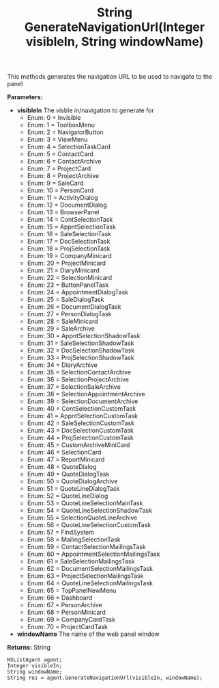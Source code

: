 ﻿---
uid: crmscript_ref_NSListAgent_GenerateNavigationUrl
title: String GenerateNavigationUrl(Integer visibleIn, String windowName)
intellisense: NSListAgent.GenerateNavigationUrl
keywords: NSListAgent, GenerateNavigationUrl
so.topic: reference
---

This methods generates the navigation URL to be used to navigate to the panel

**Parameters:**
 - **visibleIn** The visble in/navigation to generate for
     - Enum: 0 = Invisible 
     - Enum: 1 = ToolboxMenu 
     - Enum: 2 = NavigatorButton 
     - Enum: 3 = ViewMenu 
     - Enum: 4 = SelectionTaskCard 
     - Enum: 5 = ContactCard 
     - Enum: 6 = ContactArchive 
     - Enum: 7 = ProjectCard 
     - Enum: 8 = ProjectArchive 
     - Enum: 9 = SaleCard 
     - Enum: 10 = PersonCard 
     - Enum: 11 = ActivityDialog 
     - Enum: 12 = DocumentDialog 
     - Enum: 13 = BrowserPanel 
     - Enum: 14 = ContSelectionTask 
     - Enum: 15 = AppntSelectionTask 
     - Enum: 16 = SaleSelectionTask 
     - Enum: 17 = DocSelectionTask 
     - Enum: 18 = ProjSelectionTask 
     - Enum: 19 = CompanyMinicard 
     - Enum: 20 = ProjectMinicard 
     - Enum: 21 = DiaryMinicard 
     - Enum: 22 = SelectionMinicard 
     - Enum: 23 = ButtonPanelTask 
     - Enum: 24 = AppointmentDialogTask 
     - Enum: 25 = SaleDialogTask 
     - Enum: 26 = DocumentDialogTask 
     - Enum: 27 = PersonDialogTask 
     - Enum: 28 = SaleMinicard 
     - Enum: 29 = SaleArchive 
     - Enum: 30 = AppntSelectionShadowTask 
     - Enum: 31 = SaleSelectionShadowTask 
     - Enum: 32 = DocSelectionShadowTask 
     - Enum: 33 = ProjSelectionShadowTask 
     - Enum: 34 = DiaryArchive 
     - Enum: 35 = SelectionContactArchive 
     - Enum: 36 = SelectionProjectArchive 
     - Enum: 37 = SelectionSaleArchive 
     - Enum: 38 = SelectionAppointmentArchive 
     - Enum: 39 = SelectionDocumentArchive 
     - Enum: 40 = ContSelectionCustomTask 
     - Enum: 41 = AppntSelectionCustomTask 
     - Enum: 42 = SaleSelectionCustomTask 
     - Enum: 43 = DocSelectionCustomTask 
     - Enum: 44 = ProjSelectionCustomTask 
     - Enum: 45 = CustomArchiveMiniCard 
     - Enum: 46 = SelectionCard 
     - Enum: 47 = ReportMinicard 
     - Enum: 48 = QuoteDialog 
     - Enum: 49 = QuoteDialogTask 
     - Enum: 50 = QuoteDialogArchive 
     - Enum: 51 = QuoteLineDialogTask 
     - Enum: 52 = QuoteLineDialog 
     - Enum: 53 = QuoteLineSelectionMainTask 
     - Enum: 54 = QuoteLineSelectionShadowTask 
     - Enum: 55 = SelectionQuoteLineArchive 
     - Enum: 56 = QuoteLineSelectionCustomTask 
     - Enum: 57 = FindSystem 
     - Enum: 58 = MailingSelectionTask 
     - Enum: 59 = ContactSelectionMailingsTask 
     - Enum: 60 = AppointmentSelectionMailingsTask 
     - Enum: 61 = SaleSelectionMailingsTask 
     - Enum: 62 = DocumentSelectionMailingsTask 
     - Enum: 63 = ProjectSelectionMailingsTask 
     - Enum: 64 = QuoteLineSelectionMailingsTask 
     - Enum: 65 = TopPanelNewMenu 
     - Enum: 66 = Dashboard 
     - Enum: 67 = PersonArchive 
     - Enum: 68 = PersonMinicard 
     - Enum: 69 = CompanyCardTask 
     - Enum: 70 = ProjectCardTask 
 - **windowName** The name of the web panel window

**Returns:** String

```crmscript
NSListAgent agent;
Integer visibleIn;
String windowName;
String res = agent.GenerateNavigationUrl(visibleIn, windowName);
```

